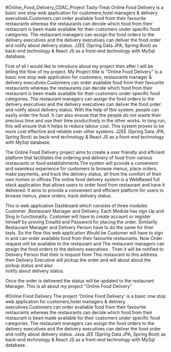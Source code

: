 #Online_Food_Delivery_CDAC_Project
Tasty-Treat Online Food Delivery is a basic one stop web application for customers,hotel managers & delivery executives.Customers can order available food from  their favourite restaurants whereas the restaurants can decide which food from their restaurant is been made available for their customers under specific food categories. The restaurant managers can assign the food orders to the delivery executives and the delivery  executives can deliver the food order and notify about delivery status. J2EE (Spring Data JPA, Spring Boot) as back-end technology & React JS as a front-end technology with MySql database. 






First of all I would like to introduce about my project then after I will be telling the flow of my project.
My Project title is "Online Food Delivery" is a basic one stop web application for customers, restaurants manager & delivery executives.Customers can order available food from  their favourite restaurants whereas the restaurants can decide which food from their restaurant is been made available for their customers under specific food categories. The restaurant managers can assign the food orders to the delivery executives and the delivery  executives can deliver the food order and notify about delivery status. With the help of this system, people can easily order the food. It can also ensure that the people do not waste their precious time and use their time productively in the other works. In long run, this will ensure that it helps to reduce labour cost. This system proves to be more cost effective and reliable over other systems. J2EE (Spring Data JPA, Spring Boot) as back-end technology & React JS as a front-end technology with MySql database. 


The Online Food Delivery project aims to create a user friendly and efficient platform that facilitates the ordering and delivery of food from various restaurants or food establishments.The system will provide a convenient and seamless experience for customers to browse menus, place orders, make payments, and track the delivery status, all from the comfort of their own homes or offices.The online food delivery system is a WebBased full stack application that allows users to order food from restaurant and have it delivered. It aims to provide a convenient and efficient platform for users to browse menus, place orders, track delivery status.

This is web application Dashboard which consists of three modules Customer ,Restaurant Manager and Delivery. Each Module has  sign Up and Sing In functionality.
Customer will have to create account or register himself by proving EmailId and Password for placing the order.
Similarlly Restaurant Manager and Delivery Person have to do the same for thier tasts.
So the flow this web application Would be Customer will have to sign in and can order available food from  their favourite restaurants.
Now Order request will be available to the restaurant and The restaurant managers can assign the food orders to the delivery executives .
Then it will be notified to Delivery Person that their is request from This restaurant to this address.
then Delivery Executive will pickup the order and will about about the pickup status and also  
notify about delivery status.

Once the order is delivered the status will be updated to the restaurant Manager.
This is all about my project "Online Food Delivery" 







#Online Food Delivery
The project 'Online Food Delivery' is a basic one stop web application for customers,hotel managers & delivery executives.Customers can order available food from their favourite restaurants whereas the restaurants can decide which food from their restaurant is been made available for their customers under specific food categories. The restaurant managers can assign the food orders to the delivery executives and the delivery executives can deliver the food order and notify about delivery status. Java JEE (Spring Data JPA, Spring Boot) as back-end technology & React JS as a front-end technology with MySql database.




